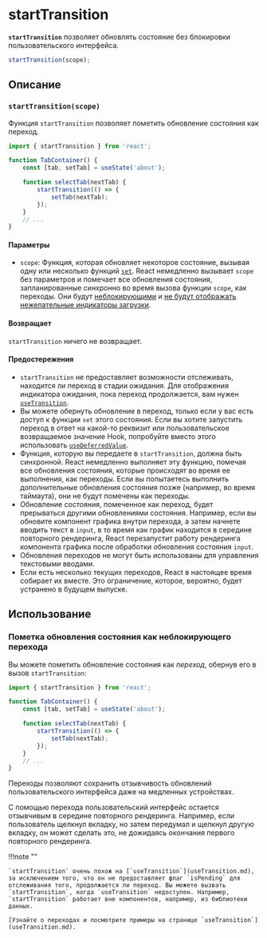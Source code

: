 # startTransition

**`startTransition`** позволяет обновлять состояние без блокировки пользовательского интерфейса.

```js
startTransition(scope);
```

## Описание

### `startTransition(scope)`

Функция `startTransition` позволяет пометить обновление состояния как переход.

```js
import { startTransition } from 'react';

function TabContainer() {
    const [tab, setTab] = useState('about');

    function selectTab(nextTab) {
        startTransition(() => {
            setTab(nextTab);
        });
    }
    // ...
}
```

#### Параметры

-   `scope`: Функция, которая обновляет некоторое состояние, вызывая одну или несколько функций [`set`](useState.md#setstate). React немедленно вызывает `scope` без параметров и помечает все обновления состояния, запланированные синхронно во время вызова функции `scope`, как переходы. Они будут [неблокирующими](useTransition.md#marking-a-state-update-as-a-non-blocking-transition) и [не будут отображать нежелательные индикаторы загрузки](useTransition.md#preventing-unwanted-loading-indicators).

#### Возвращает

`startTransition` ничего не возвращает.

#### Предостережения

-   `startTransition` не предоставляет возможности отслеживать, находится ли переход в стадии ожидания. Для отображения индикатора ожидания, пока переход продолжается, вам нужен [`useTransition`](useTransition.md).
-   Вы можете обернуть обновление в переход, только если у вас есть доступ к функции `set` этого состояния. Если вы хотите запустить переход в ответ на какой-то реквизит или пользовательское возвращаемое значение Hook, попробуйте вместо этого использовать [`useDeferredValue`](useDeferredValue.md).
-   Функция, которую вы передаете в `startTransition`, должна быть синхронной. React немедленно выполняет эту функцию, помечая все обновления состояния, которые происходят во время ее выполнения, как переходы. Если вы попытаетесь выполнить дополнительные обновления состояния позже (например, во время таймаута), они не будут помечены как переходы.
-   Обновление состояния, помеченное как переход, будет прерываться другими обновлениями состояния. Например, если вы обновите компонент графика внутри перехода, а затем начнете вводить текст в `input`, в то время как график находится в середине повторного рендеринга, React перезапустит работу рендеринга компонента графика после обработки обновления состояния `input`.
-   Обновления переходов не могут быть использованы для управления текстовыми вводами.
-   Если есть несколько текущих переходов, React в настоящее время собирает их вместе. Это ограничение, которое, вероятно, будет устранено в будущем выпуске.

## Использование

### Пометка обновления состояния как неблокирующего перехода

Вы можете пометить обновление состояния как _переход_, обернув его в вызов `startTransition`:

```js
import { startTransition } from 'react';

function TabContainer() {
    const [tab, setTab] = useState('about');

    function selectTab(nextTab) {
        startTransition(() => {
            setTab(nextTab);
        });
    }
    // ...
}
```

Переходы позволяют сохранить отзывчивость обновлений пользовательского интерфейса даже на медленных устройствах.

С помощью перехода пользовательский интерфейс остается отзывчивым в середине повторного рендеринга. Например, если пользователь щелкнул вкладку, но затем передумал и щелкнул другую вкладку, он может сделать это, не дожидаясь окончания первого повторного рендеринга.

!!!note ""

    `startTransition` очень похож на [`useTransition`](useTransition.md), за исключением того, что он не предоставляет флаг `isPending` для отслеживания того, продолжается ли переход. Вы можете вызвать `startTransition`, когда `useTransition` недоступен. Например, `startTransition` работает вне компонентов, например, из библиотеки данных.

    [Узнайте о переходах и посмотрите примеры на странице `useTransition`](useTransition.md).
